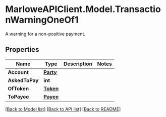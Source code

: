 # MarloweAPIClient.Model.TransactionWarningOneOf1
A warning for a non-positive payment.

## Properties

Name | Type | Description | Notes
------------ | ------------- | ------------- | -------------
**Account** | [**Party**](Party.md) |  | 
**AskedToPay** | **int** |  | 
**OfToken** | [**Token**](Token.md) |  | 
**ToPayee** | [**Payee**](Payee.md) |  | 

[[Back to Model list]](../README.md#documentation-for-models) [[Back to API list]](../README.md#documentation-for-api-endpoints) [[Back to README]](../README.md)

